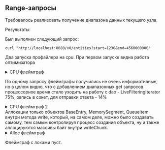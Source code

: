 ## Range-запросы
Требовалось реализовать получение диапазона данных текущего узла.

Результаты:
 
Был выполнен следующий запрос: 

```curl "http://localhost:8080/v0/entities?start=1230&end=4560000000" ```


Два запуска профайлера на cpu. При первом запуске видна работа оптимизатора 
<details>
<summary>CPU флеймграф</summary>
<img alt="cpu" src="../hw6/profiler/cpu1.png">
</details>

По одному запросу флеймграфы получились не очень информативные, но в целом видно, что с добавлением диапазонных get запросов процессорное время стало уходить на работу с dao - LiveFilteringIterator 75%, запись в сокет, для отправки ответа - 14% 
<details>
<summary>CPU флеймграф 2 </summary>
<img alt="cpu" src="../hw6/profiler/cpu2.png">
</details>
Аллокации только объектов BaseEntry, MemorySegment, QueueItem внутри метода write, который, на самом деле, можно было создавать самому, тем самым контролируя процесс создания объекта, ну и также аллоцируются массивы байт внутри writeChunk.
<details>
<summary>Alloc флеймграф</summary>
<img alt="alloc" src="../hw6/profiler/alloc.png">
</details>

 Флеймграф с локами пуст. 